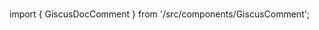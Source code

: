 
[comment]: # (This include will be removed when the feedback widget is updated)

[comment]: # (The # by itself creates vertical space )

#

import { GiscusDocComment } from '/src/components/GiscusComment';

<GiscusDocComment />
